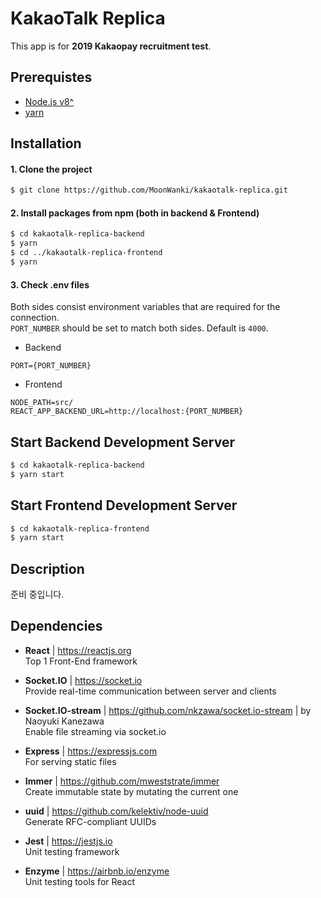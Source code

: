 # KakaoTalk Replica

This app is for **2019 Kakaopay recruitment test**.

## Prerequistes

- [Node.js v8^](https://nodejs.org)
- [yarn](https://yarnpkg.com/en/docs/install)

## Installation

#### 1. Clone the project

```bash
$ git clone https://github.com/MoonWanki/kakaotalk-replica.git
```

#### 2. Install packages from npm (both in backend & Frontend)

```bash
$ cd kakaotalk-replica-backend
$ yarn
$ cd ../kakaotalk-replica-frontend
$ yarn
```

#### 3. Check .env files

Both sides consist environment variables that are required for the connection.  
`PORT_NUMBER` should be set to match both sides. Default is `4000`.

- Backend
```
PORT={PORT_NUMBER}
```
- Frontend
```
NODE_PATH=src/
REACT_APP_BACKEND_URL=http://localhost:{PORT_NUMBER}
```

## Start Backend Development Server

```bash
$ cd kakaotalk-replica-backend
$ yarn start
```

## Start Frontend Development Server


```bash
$ cd kakaotalk-replica-frontend
$ yarn start
```  

## Description

준비 중입니다.  

## Dependencies  

- **React** | https://reactjs.org  
Top 1 Front-End framework  

- **Socket<span>.</span>IO** | https://socket.io  
Provide real-time communication between server and clients  

- **Socket.IO-stream** | https://github.com/nkzawa/socket.io-stream | by Naoyuki Kanezawa  
Enable file streaming via socket<span>.</span>io  

- **Express** | https://expressjs.com  
For serving static files  

- **Immer** | https://github.com/mweststrate/immer  
Create immutable state by mutating the current one  

- **uuid** | https://github.com/kelektiv/node-uuid  
Generate RFC-compliant UUIDs

- **Jest** | https://jestjs.io  
Unit testing framework  

- **Enzyme** | https://airbnb.io/enzyme    
Unit testing tools for React  